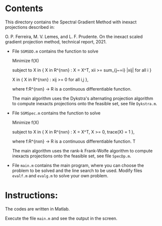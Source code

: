 # Contents

This directory contains the Spectral Gradient Method with inexact projections described in:

O. P. Ferreira, M. V. Lemes, and L. F. Prudente. On the inexact scaled gradient projection method, technical report, 2021.

- File `SGMSDD.m` contains the function to solve 

   Minimize f(X)
   
   subject to X in { X in R^{nxn} : X = X^T, xii >= sum_{j~=i} |xij| for all i } 
   
   X in { X in R^{nxn} : xij >= 0 for all i,j }, 
   
   where f:R^{nxn} -> R is a continuous differentiable function. 
   
   The main algorithm uses the Dykstra's alternating projection algorithm to compute inexacts projections onto the feasible set, see file `Dykstra.m`.

- File `SGMSpec.m` contains the function to solve 
 
  Minimize f(X) 
  
  subject to X in { X in R^{nxn} : X = X^T, X >= 0, trace(X) = 1 }, 
  
  where f:R^{nxn} -> R is a continuous differentiable function. T
  
  The main algorithm uses the rank-k Frank-Wolfe algorithm to compute inexacts projections onto the feasible set, see file `SpecDp.m`.

- File `main.m` contains the main program, where you can choose the problem to be solved and the line search to be used. Modify files `evalf.m` and `evalg.m` to solve your own problem.

# Instructions:

The codes are written in Matlab. 

Execute the file `main.m` and see the output in the screen.

